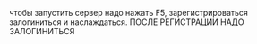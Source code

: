 чтобы запустить сервер надо нажать F5, зарегистрироваться залогиниться и наслаждаться. ПОСЛЕ РЕГИСТРАЦИИ НАДО ЗАЛОГИНИТЬСЯ
